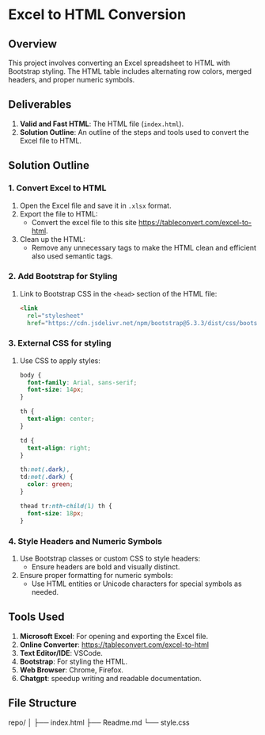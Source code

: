 # Excel to HTML Conversion

## Overview

This project involves converting an Excel spreadsheet to HTML with Bootstrap styling. The HTML table includes alternating row colors, merged headers, and proper numeric symbols.

## Deliverables

1. **Valid and Fast HTML**: The HTML file (`index.html`).
2. **Solution Outline**: An outline of the steps and tools used to convert the Excel file to HTML.

## Solution Outline

### 1. Convert Excel to HTML

1. Open the Excel file and save it in `.xlsx` format.
2. Export the file to HTML:
   - Convert the excel file to this site https://tableconvert.com/excel-to-html.
3. Clean up the HTML:
   - Remove any unnecessary tags to make the HTML clean and efficient also used semantic tags.

### 2. Add Bootstrap for Styling

1. Link to Bootstrap CSS in the `<head>` section of the HTML file:
   ```html
   <link
     rel="stylesheet"
     href="https://cdn.jsdelivr.net/npm/bootstrap@5.3.3/dist/css/bootstrap.min.css" />
   ```

### 3. External CSS for styling

1. Use CSS to apply styles:

   ```css
   body {
     font-family: Arial, sans-serif;
     font-size: 14px;
   }

   th {
     text-align: center;
   }

   td {
     text-align: right;
   }

   th:not(.dark),
   td:not(.dark) {
     color: green;
   }

   thead tr:nth-child(1) th {
     font-size: 18px;
   }
   ```

### 4. Style Headers and Numeric Symbols

1. Use Bootstrap classes or custom CSS to style headers:
   - Ensure headers are bold and visually distinct.
2. Ensure proper formatting for numeric symbols:
   - Use HTML entities or Unicode characters for special symbols as needed.

## Tools Used

1. **Microsoft Excel**: For opening and exporting the Excel file.
2. **Online Converter**: https://tableconvert.com/excel-to-html
3. **Text Editor/IDE**: VSCode.
4. **Bootstrap**: For styling the HTML.
5. **Web Browser**: Chrome, Firefox.
6. **Chatgpt**: speedup writing and readable documentation.

## File Structure

repo/
│
├── index.html
├── Readme.md
└── style.css
